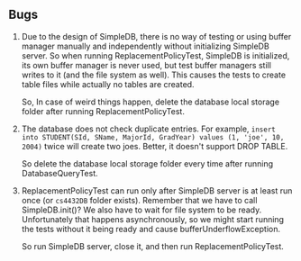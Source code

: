 ## Bugs

1. Due to the design of SimpleDB, there is no way of testing or using buffer manager manually and independently 
without initializing SimpleDB server. So when running ReplacementPolicyTest, SimpleDB is initialized, its own 
buffer manager is never used, but test buffer managers still writes to it (and the file system as well). 
This causes the tests to create table files while actually no tables are created. 

    So, In case of weird things happen, delete the database local storage folder after running ReplacementPolicyTest.

2. The database does not check duplicate entries. For example, 
`insert into STUDENT(SId, SName, MajorId, GradYear) values (1, 'joe', 10, 2004)`
twice will create two joes. Better, it doesn't support DROP TABLE.

    So delete the database local storage folder every time after running DatabaseQueryTest.

3. ReplacementPolicyTest can run only after SimpleDB server is at least run once (or `cs4432DB` 
folder exists). Remember that we have to call SimpleDB.init()? We also have to wait for file system 
to be ready. Unfortunately that happens asynchronously, so we might start running the tests 
without it being ready and cause bufferUnderflowException. 
	
	So run SimpleDB server, close it, and then run ReplacementPolicyTest.